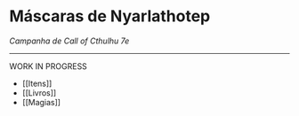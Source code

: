 # Máscaras de Nyarlathotep
*Campanha de Call of Cthulhu 7e*

---

WORK IN PROGRESS

- [[Itens]]
- [[Livros]]
- [[Magias]]